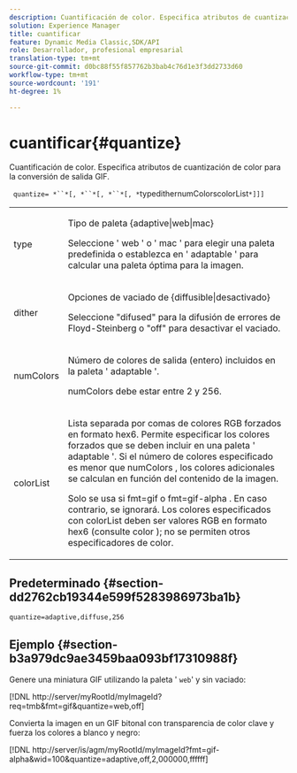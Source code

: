 ```yaml
---
description: Cuantificación de color. Especifica atributos de cuantización de color para la conversión de salida GIF.
solution: Experience Manager
title: cuantificar
feature: Dynamic Media Classic,SDK/API
role: Desarrollador, profesional empresarial
translation-type: tm+mt
source-git-commit: d0bc88f55f857762b3bab4c76d1e3f3dd2733d60
workflow-type: tm+mt
source-wordcount: '191'
ht-degree: 1%

---
```



# cuantificar{#quantize}

Cuantificación de color. Especifica atributos de cuantización de color para la conversión de salida GIF.

` quantize= *``*[, *``*[, *``*[, *`typedithernumColorscolorList`*]]]`

<table id="simpletable_6BF155FCB8224E7EBFC8D8375AD26A71"> 
 <tr class="strow"> 
  <td class="stentry"> <p> <span class="codeph"> <span class="varname"> type </span> </span> </p> </td> 
  <td class="stentry"> <p> <span class="codeph"> Tipo de  </span> paleta {adaptive|web|mac} </p> <p>Seleccione ' <span class="codeph"> web </span>' o ' <span class="codeph"> mac </span>' para elegir una paleta predefinida o establezca en ' <span class="codeph"> adaptable </span>' para calcular una paleta óptima para la imagen. </p> </td> 
 </tr> 
 <tr class="strow"> 
  <td class="stentry"> <p> <span class="codeph"> <span class="varname"> dither  </span> </span> </p> </td> 
  <td class="stentry"> <p> <span class="codeph"> Opciones de  </span> vaciado de {diffusible|desactivado} </p> <p>Seleccione "difused" para la difusión de errores de Floyd-Steinberg o "off" para desactivar el vaciado. </p> </td> 
 </tr> 
 <tr class="strow"> 
  <td class="stentry"> <p> <span class="codeph"> <span class="varname"> numColors  </span> </span> </p> </td> 
  <td class="stentry"> <p>Número de colores de salida (entero) incluidos en la paleta ' <span class="codeph"> adaptable </span>'. </p> <p> <span class="codeph"> <span class="varname"> numColors  </span> </span> debe estar entre 2 y 256. </p> </td> 
 </tr> 
 <tr class="strow"> 
  <td class="stentry"> <p> <span class="codeph"> <span class="varname"> colorList  </span> </span> </p> </td> 
  <td class="stentry"> <p>Lista separada por comas de colores RGB forzados en formato hex6. Permite especificar los colores forzados que se deben incluir en una paleta ' <span class="codeph"> adaptable </span>'. Si el número de colores especificado es menor que <span class="codeph"> numColors </span>, los colores adicionales se calculan en función del contenido de la imagen. </p> <p>Solo se usa si <span class="codeph"> fmt=gif </span> o <span class="codeph"> fmt=gif-alpha </span>. En caso contrario, se ignorará. Los colores especificados con <span class="codeph"> <span class="varname"> colorList </span> </span> deben ser valores RGB en formato hex6 (consulte <span class="codeph"> color </span>); no se permiten otros especificadores de color. </p> </td> 
 </tr> 
</table>

## Predeterminado {#section-dd2762cb19344e599f5283986973ba1b}

`quantize=adaptive,diffuse,256`

## Ejemplo {#section-b3a979dc9ae3459baa093bf17310988f}

Genere una miniatura GIF utilizando la paleta &#39; `web`&#39; y sin vaciado:

[!DNL http://server/myRootId/myImageId?req=tmb&fmt=gif&quantize=web,off]

Convierta la imagen en un GIF bitonal con transparencia de color clave y fuerza los colores a blanco y negro:

[!DNL http://server/is/agm/myRootId/myImageId?fmt=gif-alpha&wid=100&quantize=adaptive,off,2,000000,ffffff]
